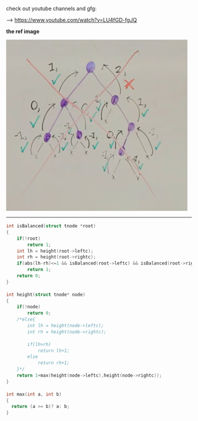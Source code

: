 check out youtube channels and gfg:

 --> https://www.youtube.com/watch?v=LU4fGD-fgJQ

**the ref image**

  ![](https://github.com/Ranjith54321/Data-Structures/blob/master/images/check_balenced_bst.PNG)

---

```c
int isBalanced(struct tnode *root)
{
	if(!root)
	    return 1;
	int lh = height(root->leftc);
	int rh = height(root->rightc);
	if(abs(lh-rh)<=1 && isBalanced(root->leftc) && isBalanced(root->rightc))
	    return 1;
	return 0;
}

int height(struct tnode* node)
{
	if(!node)
	    return 0;
	/*else{
	    int lh = height(node->leftc);
	    int rh = height(node->rightc);
	    
	    if(lh>rh)
	        return lh+1;
	    else
	        return rh+1;
	}*/
	return 1+max(height(node->leftc),height(node->rightc));
} 

int max(int a, int b)
{
  return (a >= b)? a: b;
}

```
